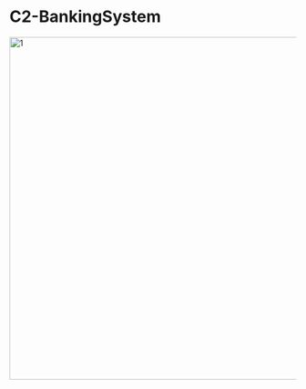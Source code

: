 # C2-BankingSystem

<img width="603" alt="1" src="https://user-images.githubusercontent.com/74483949/191996002-71ce1ec1-9153-42e7-b645-54f93bb8f5e8.png">
